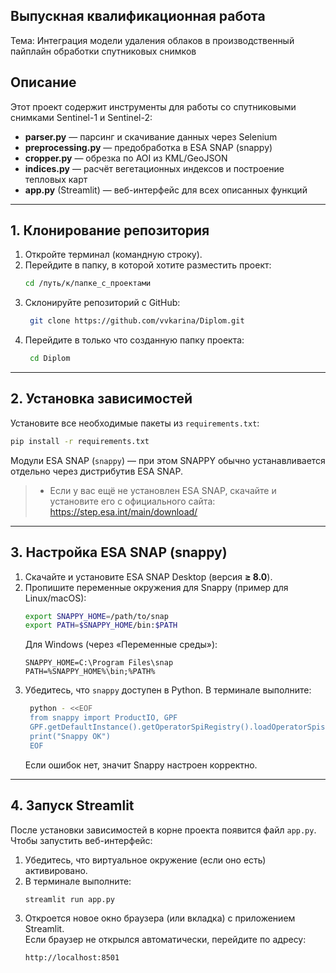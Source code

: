 ## Выпускная квалификационная работа
Тема: Интеграция модели удаления облаков в производственный пайплайн обработки спутниковых снимков

## Описание
Этот проект содержит инструменты для работы со спутниковыми снимками Sentinel-1 и Sentinel-2:
- **parser.py** — парсинг и скачивание данных через Selenium
- **preprocessing.py** — предобработка в ESA SNAP (snappy)
- **cropper.py** — обрезка по AOI из KML/GeoJSON
- **indices.py** — расчёт вегетационных индексов и построение тепловых карт
- **app.py** (Streamlit) — веб-интерфейс для всех описанных функций

---

## 1. Клонирование репозитория

1. Откройте терминал (командную строку).
2. Перейдите в папку, в которой хотите разместить проект:
   ```bash
   cd /путь/к/папке_с_проектами
   ```
3. Склонируйте репозиторий с GitHub:
   ```bash
    git clone https://github.com/vvkarina/Diplom.git
   ```
4. Перейдите в только что созданную папку проекта:
   ```bash
    cd Diplom
   ```

---

## 2. Установка зависимостей

Установите все необходимые пакеты из `requirements.txt`:
   ```bash
   pip install -r requirements.txt   
   ```

Модули ESA SNAP (`snappy`) — при этом SNAPPY обычно устанавливается отдельно через дистрибутив ESA SNAP.  
> - Если у вас ещё не установлен ESA SNAP, скачайте и установите его с официального сайта:  
>   https://step.esa.int/main/download/

---

## 3. Настройка ESA SNAP (snappy)

1. Скачайте и установите ESA SNAP Desktop (версия **≥ 8.0**).
2. Пропишите переменные окружения для Snappy (пример для Linux/macOS):
   ```bash
   export SNAPPY_HOME=/path/to/snap
   export PATH=$SNAPPY_HOME/bin:$PATH
   ```
   Для Windows (через «Переменные среды»):
   ```
   SNAPPY_HOME=C:\Program Files\snap
   PATH=%SNAPPY_HOME%\bin;%PATH%
   ```
3. Убедитесь, что `snappy` доступен в Python. В терминале выполните:
   ```bash
    python - <<EOF
    from snappy import ProductIO, GPF
    GPF.getDefaultInstance().getOperatorSpiRegistry().loadOperatorSpis()
    print("Snappy OK")
    EOF
   ```
   Если ошибок нет, значит Snappy настроен корректно.

---

## 4. Запуск Streamlit

После установки зависимостей в корне проекта появится файл `app.py`. Чтобы запустить веб-интерфейс:

1. Убедитесь, что виртуальное окружение (если оно есть) активировано.
2. В терминале выполните:
   ```bash
   streamlit run app.py
   ```
3. Откроется новое окно браузера (или вкладка) с приложением Streamlit.  
   Если браузер не открылся автоматически, перейдите по адресу:
   ```
   http://localhost:8501
   ```

